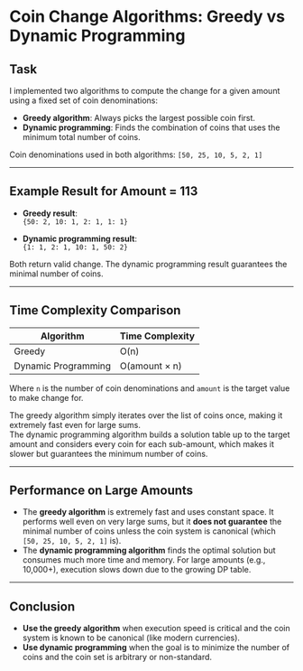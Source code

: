 # Coin Change Algorithms: Greedy vs Dynamic Programming

## Task

I implemented two algorithms to compute the change for a given amount using a fixed set of coin denominations:

- **Greedy algorithm**: Always picks the largest possible coin first.
- **Dynamic programming**: Finds the combination of coins that uses the minimum total number of coins.

Coin denominations used in both algorithms: `[50, 25, 10, 5, 2, 1]`

---

## Example Result for Amount = 113

- **Greedy result**:  
  `{50: 2, 10: 1, 2: 1, 1: 1}`

- **Dynamic programming result**:  
  `{1: 1, 2: 1, 10: 1, 50: 2}`

Both return valid change. The dynamic programming result guarantees the minimal number of coins.

---

## Time Complexity Comparison

| Algorithm             | Time Complexity           |
|-----------------------|---------------------------|
| Greedy                | O(n)                      |
| Dynamic Programming   | O(amount × n)             |

Where `n` is the number of coin denominations and `amount` is the target value to make change for.

The greedy algorithm simply iterates over the list of coins once, making it extremely fast even for large sums.  
The dynamic programming algorithm builds a solution table up to the target amount and considers every coin for each sub-amount, which makes it slower but guarantees the minimum number of coins.

---

## Performance on Large Amounts

- The **greedy algorithm** is extremely fast and uses constant space. It performs well even on very large sums, but it **does not guarantee** the minimal number of coins unless the coin system is canonical (which `[50, 25, 10, 5, 2, 1]` is).
- The **dynamic programming algorithm** finds the optimal solution but consumes much more time and memory. For large amounts (e.g., 10,000+), execution slows down due to the growing DP table.

---

## Conclusion

- **Use the greedy algorithm** when execution speed is critical and the coin system is known to be canonical (like modern currencies).
- **Use dynamic programming** when the goal is to minimize the number of coins and the coin set is arbitrary or non-standard.
